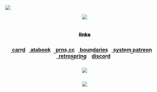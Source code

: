 ![](https://cdn.discordapp.com/attachments/1189380633882021920/1226409857599406181/9d2df1b7bef43329d7f04771471fae0417b5ef04.png?ex=66a5dd2f&is=66a48baf&hm=161750bcb5e28a78b3a8fbc6ed0c98acbeb187291bde44f0652584f689c5c6ac&)
<div align="center">
<img src="https://cdn.discordapp.com/attachments/1189380633882021920/1266757038743228426/PsBFgi3.png?ex=66ac3dad&is=66aaec2d&hm=48604e264327ab7e76b1c0f84c9dadcf875c30c490143b23e1e1df26c5ee947a&">
<div align="center">
</div>
<div align="center">
<h1>
<div align="center">
<sup><sub><sub>𝐥𝐢𝐧𝐤𝐬</sub></sup></sup>

 <sup><sub><sub/>[c͟a͟r͟r͟d͟](https://freethecanine.carrd.co) [a͟t͟a͟b͟o͟o͟k͟](https://freethecanine.atabook.org) [p͟r͟n͟s͟.c͟c͟](https://pronouns.cc/@canine_collective/freethecanine) [b͟o͟u͟n͟d͟a͟r͟i͟e͟s͟](https://rentry.co/bosptboundries) [s͟y͟s͟t͟e͟m͟ p͟a͟t͟r͟e͟o͟n͟](https://www.patreon.com/canine_collective) [r͟e͟t͟r͟o͟s͟p͟r͟i͟n͟g͟](https://retrospring.net/@freethecanine) [d͟i͟s͟c͟o͟r͟d͟](https://discord.com/users/672611639933272086)</sup></sup><sub>

![](https://komarev.com/ghpvc/?username=freethecanine&color=000000&style=flat-square)
	
<img src="https://cdn.discordapp.com/attachments/1189380633882021920/1226409933159927888/9d2df1b7bef43329d7f04771471fae0417b5ef04.png?ex=66a5dd41&is=66a48bc1&hm=10094a353e0dfc448d5279ca8da102a3cd6da37326a23b49f83ed20a0bfa84d2&">
</div>
